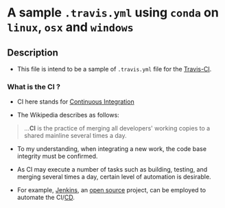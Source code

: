 # A sample `.travis.yml` using `conda` on `linux`, `osx` and `windows`

## Description

* This file is intend to be a sample of `.travis.yml` file for the [Travis-CI](https://www.travis-ci.org).

### What is the CI ?

* CI here stands for [Continuous Integration](https://en.wikipedia.org/wiki/Continuous_integration)

* The Wikipedia describes as follows:
> ...**CI** is the practice of merging all developers' working copies to a shared mainline several times a day.

* To my understanding, when integrating a new work, the code base integrity must be confirmed.

* As CI may execute a number of tasks such as building, testing, and merging several times a day, certain level of automation is desirable.

* For example, [Jenkins](https://en.wikipedia.org/wiki/Jenkins_(software)), an [open source](https://github.com/jenkinsci/jenkins) project, can be employed to automate the CI/[CD](https://en.wikipedia.org/wiki/Continuous_delivery).
